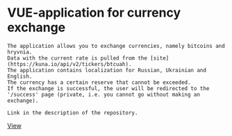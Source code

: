 VUE-application for currency exchange
=====================

    The application allows you to exchange currencies, namely bitcoins and hryvnia. 
    Data with the current rate is pulled from the [site](https://kuna.io/api/v2/tickers/btcuah).
    The application contains localization for Russian, Ukrainian and English.
    The currency has a certain reserve that cannot be exceeded.
    If the exchange is successful, the user will be redirected to the '/success' page (private, i.e. you cannot go without making an exchange).
    
    Link in the description of the repository.

[View](https://exchanger-dl.herokuapp.com/)

